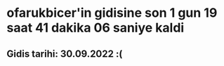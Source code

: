 # ofarukbicer'in gidisine son 1 gun 19 saat 41 dakika 06 saniye kaldi

## Gidis tarihi: 30.09.2022 :(